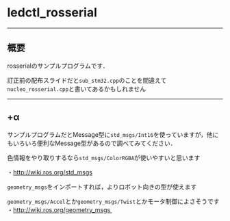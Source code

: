 # ledctl_rosserial

---
概要
---
rosserialのサンプルプログラムです．

訂正前の配布スライドだと`sub_stm32.cpp`のことを間違えて`nucleo_rosserial.cpp`と書いてあるかもしれません

---
+α
---

サンプルプログラムだとMessage型に`std_msgs/Int16`を使っていますが，他にもいろいろ便利なMessage型があるので調べてみてください．

色情報をやり取りするなら`std_msgs/ColorRGBA`が使いやすいと思います

・http://wiki.ros.org/std_msgs

`geometry_msgs`をインポートすれば，よりロボット向きの型が使えます

`geometry_msgs/Accel`とか`geometry_msgs/Twist`とかモータ制御によさそうです
・http://wiki.ros.org/geometry_msgs 
